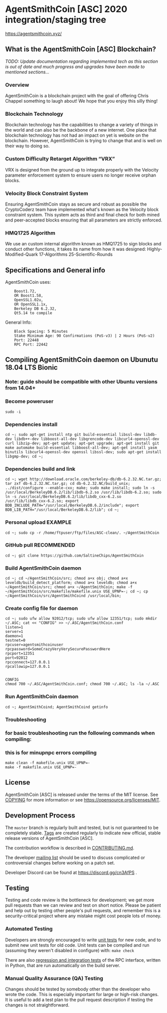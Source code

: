 AgentSmithCoin [ASC] 2020 integration/staging tree
===============================================

https://agentsmithcoin.xyz/

What is the AgentSmithCoin [ASC] Blockchain?
------------------------------------
*TODO: Update documentation regarding implemented tech as this section is out of date and much progress and upgrades have been made to mentioned sections...*

### Overview
AgentSmithCoin is a blockchain project with the goal of offering Chris Chappel something to laugh about! We hope that you enjoy this silly thing!

### Blockchain Technology
Blockchain technology has the capabilities to change a variety of things in the world and can also be the backbone of a new internet. One place that blockchain technology has not had an impact on yet is website on the blockchain. However, AgentSmithCoin is trying to change that and is well on their way to doing so.

### Custom Difficulty Retarget Algorithm “VRX”
VRX is designed from the ground up to integrate properly with the Velocity parameter enforcement system to ensure users no longer receive orphan blocks.

### Velocity Block Constraint System
Ensuring AgentSmithCoin stays as secure and robust as possible the CryptoCoderz team have implemented what's known as the Velocity block constraint system. This system acts as third and final check for both mined and peer-accepted blocks ensuring that all parameters are strictly enforced.

### HMQ1725 Algorithm
We use an custom internal algorithm known as HMQ1725 to sign blocks and conduct other functions, it takes its name from how it was designed: Highly-Modified-Quark 17-Algorithms 25-Scientific-Rounds

Specifications and General info
------------------
AgentSmithCoin uses:

		Boost1.72,
		OR Boost1.58,
		OpenSSL1.02u,
		OR OpenSSL1.1x,
		Berkeley DB 6.2.32,
		Qt5.14 to compile

General Info:


		Block Spacing: 5 Minutes
		Stake Minimum Age: 90 Confirmations (PoS-v3) | 2 Hours (PoS-v2)
		Port: 22448
		RPC Port: 22442

Compiling AgentSmithCoin daemon on Ubunutu 18.04 LTS Bionic
---------------------------
### Note: guide should be compatible with other Ubuntu versions from 14.04+

### Become poweruser
```
sudo -i
```

### Dependencies install
```
cd ~; sudo apt-get install ntp git build-essential libssl-dev libdb-dev libdb++-dev libboost-all-dev libqrencode-dev libcurl4-openssl-dev curl libzip-dev; apt-get update; apt-get upgrade; apt-get install git make automake build-essential libboost-all-dev; apt-get install yasm binutils libcurl4-openssl-dev openssl libssl-dev; sudo apt-get install libgmp-dev; cd ~;
```

### Dependencies build and link
```
cd ~; wget http://download.oracle.com/berkeley-db/db-6.2.32.NC.tar.gz; tar zxf db-6.2.32.NC.tar.gz; cd db-6.2.32.NC/build_unix; ../dist/configure --enable-cxx; make; sudo make install; sudo ln -s /usr/local/BerkeleyDB.6.2/lib/libdb-6.2.so /usr/lib/libdb-6.2.so; sudo ln -s /usr/local/BerkeleyDB.6.2/lib/libdb_cxx-6.2.so /usr/lib/libdb_cxx-6.2.so; export BDB_INCLUDE_PATH="/usr/local/BerkeleyDB.6.2/include"; export BDB_LIB_PATH="/usr/local/BerkeleyDB.6.2/lib"; cd ~;
```

### Personal upload EXAMPLE
```
cd ~; sudo cp -r /home/ftpuser/ftp/files/ASC-clean/. ~/AgentSmithCoin
```

### GitHub pull RECOMMENDED
```
cd ~; git clone https://github.com/SaltineChips/AgentSmithCoin
```

### Build AgentSmithCoin daemon
```
cd ~; cd ~/AgentSmithCoin/src; chmod a+x obj; chmod a+x leveldb/build_detect_platform; chmod a+x leveldb; chmod a+x ~/AgentSmithCoin/src; chmod a+x ~/AgentSmithCoin; make -f ~/AgentSmithCoin/src/makefile/makefile.unix USE_UPNP=-; cd ~; cp ~/AgentSmithCoin/src/AgentSmithCoind /usr/local/bin;
```

### Create config file for daemon
```
cd ~; sudo ufw allow 92012/tcp; sudo ufw allow 12351/tcp; sudo mkdir ~/.ASC; cat << "CONFIG" >> ~/.ASC/AgentSmithCoin.conf
listen=1
server=1
daemon=1
testnet=0
rpcuser=agentsmithcoinuser
rpcpassword=SomeCrazyVeryVerySecurePasswordHere
rpcport=12351
port=92012
rpcconnect=127.0.0.1
rpcallowip=127.0.0.1


CONFIG
chmod 700 ~/.ASC/AgentSmithCoin.conf; chmod 700 ~/.ASC; ls -la ~/.ASC
```

### Run AgentSmithCoin daemon
```
cd ~; AgentSmithCoind; AgentSmithCoind getinfo
```

### Troubleshooting
### for basic troubleshooting run the following commands when compiling:
### this is for minupnpc errors compiling
```
make clean -f makefile.unix USE_UPNP=-
make -f makefile.unix USE_UPNP=-
```

License
-------

AgentSmithCoin [ASC] is released under the terms of the MIT license. See [COPYING](COPYING) for more
information or see https://opensource.org/licenses/MIT.

Development Process
-------------------

The `master` branch is regularly built and tested, but is not guaranteed to be
completely stable. [Tags](https://github.com/SaltineChips/AgentSmithCoin/tags) are created
regularly to indicate new official, stable release versions of AgentSmithCoin [ASC].

The contribution workflow is described in [CONTRIBUTING.md](CONTRIBUTING.md).

The developer [mailing list](https://lists.linuxfoundation.org/mailman/listinfo/bitcoin-dev)
should be used to discuss complicated or controversial changes before working
on a patch set.

Developer Discord can be found at https://discord.gg/cn3AfPS .

Testing
-------

Testing and code review is the bottleneck for development; we get more pull
requests than we can review and test on short notice. Please be patient and help out by testing
other people's pull requests, and remember this is a security-critical project where any mistake might cost people
lots of money.

### Automated Testing

Developers are strongly encouraged to write [unit tests](/doc/unit-tests.md) for new code, and to
submit new unit tests for old code. Unit tests can be compiled and run
(assuming they weren't disabled in configure) with: `make check`

There are also [regression and integration tests](/qa) of the RPC interface, written
in Python, that are run automatically on the build server.

### Manual Quality Assurance (QA) Testing

Changes should be tested by somebody other than the developer who wrote the
code. This is especially important for large or high-risk changes. It is useful
to add a test plan to the pull request description if testing the changes is
not straightforward.
